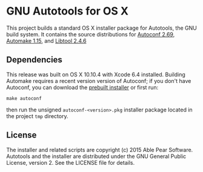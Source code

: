 GNU Autotools for OS X
======================

This project builds a standard OS X installer package for Autotools, the GNU
build system. It contains the source distributions for [Autoconf 2.69][1], 
[Automake 1.15][2], and [Libtool 2.4.6][3]


Dependencies
------------
This release was built on OS X 10.10.4 with Xcode 6.4 installed. Building
Automake requires a recent version version of Autoconf; if you don't have
Autoconf, you can download the [prebuilt installer][4] or first run:

    make autoconf

then run the unsigned `autoconf-<version>.pkg` installer package located in the
project `tmp` directory.


License
-------
The installer and related scripts are copyright (c) 2015 Able Pear Software.
Autotools and the installer are distributed under the GNU General Public 
License, version 2. See the LICENSE file for details.

[1]: https://www.gnu.org/software/autoconf/autoconf.html "Autoconf"
[2]: https://www.gnu.org/software/automake/automake.html "Automake"
[3]: https://www.gnu.org/software/libtool/libtool.html "Libtool"
[4]: https://github.com/AblePear/autotools_pkg/releases "Autotools Releases"
